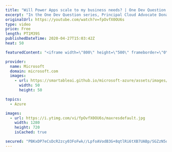 ```yaml
---
title: "Will Power Apps scale to my business needs? | One Dev Question: Dona Sarkar"
excerpt: "In the One Dev Question series, Principal Cloud Advocate Dona Sarkar explains how customizable Power Apps can be and how they can work for you.    For more information, visit: https://powerapps.microsoft.com/build-powerapps/?WT.mc_id=onedevquestion-c9-donasa   Try Azure for free: https://aka.ms/TryAzure7"
originalUrl: https://youtube.com/watch?v=fpOvfX0OU6s
type: video
price: Free
length: PT1M39S
publishedDateTime: 2020-04-27T15:03:42Z
heat: 50

featuredContent: "<iframe width=\"800\" height=\"500\" frameborder=\"0\" src=\"https://www.youtube.com/embed/fpOvfX0OU6s\" allow=\"accelerometer; autoplay; encrypted-media; gyroscope; picture-in-picture\" allowfullscreen></iframe>"

provider:
  name: Microsoft
  domain: microsoft.com
  images:
    - url: https://smartableai.github.io/microsoft-azure/assets/images/organizations/microsoft.com-50x50.jpg
      width: 50
      height: 50

topics:
  - Azure

images:
  - url: https://i.ytimg.com/vi/fpOvfX0OU6s/maxresdefault.jpg
    width: 1280
    height: 720
    isCached: true

secured: "PBKxDP7eCsDcR2zcy03FoFwk//LpfoAVodB3G+8qtlRi6tXB7UABp/SGZzN5qI12iUZdraqiIVC8HKTuK+L/GhfxM2hmxc7yaQmOsAXY+kCNfuSs0qGXuTBSXfh4jLesHNffKEp9G84Z0fdTQfa3WiEfHUdehVWeWl9y8MAV3habtsbnERtg/ha7+9BPsI9RxnabYo6g1EVl5bswAvT/oYOZ/I0Tz8HO4zzAjS+2jyV3Cxrvdp1cWoVN+4UigyrsOgp53FVPhmpfHpJHeC5oOSjbuCWwkPN23Ac7pOr+Jqa7FukcR2Nviw4vhkih7hYEBZDL6yhArWmPUgSsLkLMisVU8CXAglH31Kjl5hsik27wbkN1JV/6vEWb3a8by39MLbAJZ2gF6OIcJXSs90A3zZ5E8eA4yO6zdcaIQfkYUtM=;q4P4XNi0ybynMza5TZlgaA=="
---
```


